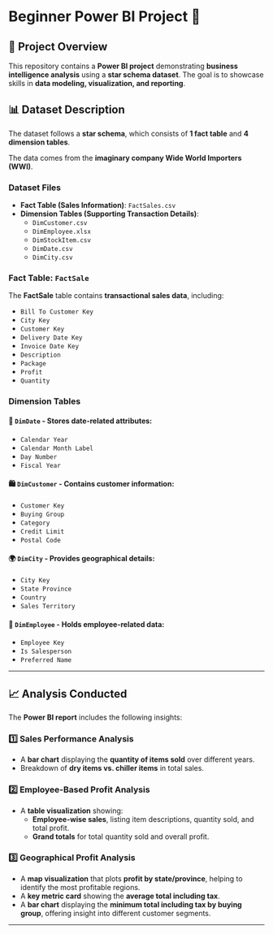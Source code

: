 # Beginner Power BI Project 📌

## 📌 Project Overview
This repository contains a **Power BI project** demonstrating **business intelligence analysis** using a **star schema dataset**. The goal is to showcase skills in **data modeling, visualization, and reporting**.

## 📊 Dataset Description
The dataset follows a **star schema**, which consists of **1 fact table** and **4 dimension tables**.

The data comes from the **imaginary company Wide World Importers (WWI)**.

### **Dataset Files**
- **Fact Table (Sales Information)**: `FactSales.csv`
- **Dimension Tables (Supporting Transaction Details)**:
  - `DimCustomer.csv`
  - `DimEmployee.xlsx`
  - `DimStockItem.csv`
  - `DimDate.csv`
  - `DimCity.csv`

### **Fact Table: `FactSale`**
The **FactSale** table contains **transactional sales data**, including:
- `Bill To Customer Key`
- `City Key`
- `Customer Key`
- `Delivery Date Key`
- `Invoice Date Key`
- `Description`
- `Package`
- `Profit`
- `Quantity`

### **Dimension Tables**
#### 📅 `DimDate` - Stores date-related attributes:
- `Calendar Year`
- `Calendar Month Label`
- `Day Number`
- `Fiscal Year`

#### 🛍️ `DimCustomer` - Contains customer information:
- `Customer Key`
- `Buying Group`
- `Category`
- `Credit Limit`
- `Postal Code`

#### 🌍 `DimCity` - Provides geographical details:
- `City Key`
- `State Province`
- `Country`
- `Sales Territory`

#### 👥 `DimEmployee` - Holds employee-related data:
- `Employee Key`
- `Is Salesperson`
- `Preferred Name`

---

## 📈 Analysis Conducted
The **Power BI report** includes the following insights:

### 1️⃣ **Sales Performance Analysis**
- A **bar chart** displaying the **quantity of items sold** over different years.
- Breakdown of **dry items vs. chiller items** in total sales.

### 2️⃣ **Employee-Based Profit Analysis**
- A **table visualization** showing:
  - **Employee-wise sales**, listing item descriptions, quantity sold, and total profit.
  - **Grand totals** for total quantity sold and overall profit.

### 3️⃣ **Geographical Profit Analysis**
- A **map visualization** that plots **profit by state/province**, helping to identify the most profitable regions.
- A **key metric card** showing the **average total including tax**.
- A **bar chart** displaying the **minimum total including tax by buying group**, offering insight into different customer segments.

---


